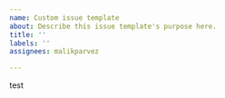 ```yaml
---
name: Custom issue template
about: Describe this issue template's purpose here.
title: ''
labels: ''
assignees: malikparvez

---
```


test
